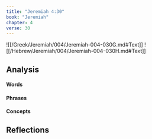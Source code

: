 ```yaml
---
title: "Jeremiah 4:30"
book: "Jeremiah"
chapter: 4
verse: 30
---
```

![[/Greek/Jeremiah/004/Jeremiah-004-030G.md#Text]]
![[/Hebrew/Jeremiah/004/Jeremiah-004-030H.md#Text]]

## Analysis

#### Words

#### Phrases

#### Concepts

## Reflections
